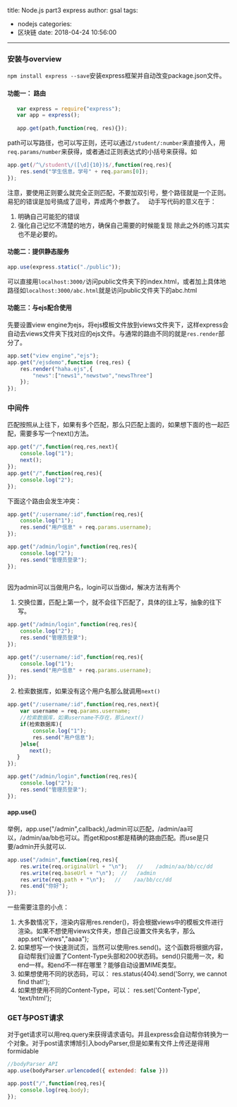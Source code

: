 title: Node.js part3 express
author: gsal
tags:
  - nodejs
categories:
  - 区块链
date: 2018-04-24 10:56:00
---
### 安装与overview
`npm install express --save`安装express框架并自动改变package.json文件。  
#### 功能一： 路由
```  js
   var express = require("express");
   var app = express();
   
   app.get(path,function(req, res){});
```
path可以写路径，也可以写正则，还可以通过`/student/:number`来直接传入，用`req.params/number`来获得，或者通过正则表达式的小括号来获得。如
``` js
app.get(/^\/student\/([\d]{10})$/,function(req,res){
    res.send("学生信息，学号" + req.params[0]);
});
```
<!--more-->
注意，要使用正则要么就完全正则匹配，不要加双引号，整个路径就是一个正则。易犯的错误是加号搞成了逗号，弄成两个参数了。  
动手写代码的意义在于：
1. 明确自己可能犯的错误
2. 强化自己记忆不清楚的地方，确保自己需要的时候能复现
除此之外的练习其实也不是必要的。

#### 功能二：提供静态服务
```js
app.use(express.static("./public"));
```
可以直接用`localhost:3000/`访问public文件夹下的index.html，或者加上具体地路径如`localhost:3000/abc.html`就是访问public文件夹下的abc.html

#### 功能三：与ejs配合使用
先要设置view engine为ejs，将ejs模板文件放到views文件夹下，这样express会自动去views文件夹下找对应的ejs文件。与通常的路由不同的就是`res.render`部分了。
``` js
app.set("view engine","ejs");
app.get("/ejsdemo",function (req,res) {
    res.render("haha.ejs",{
        "news":["news1","newstwo","newsThree"]
    });
});
```

### 中间件
匹配按照从上往下，如果有多个匹配，那么只匹配上面的，如果想下面的也一起匹配，需要多写一个next()方法。
``` js
app.get("/",function(req,res,next){
    console.log("1");
    next();
});
app.get("/",function(req,res){
    console.log("2");
});
```
下面这个路由会发生冲突：
``` js 
app.get("/:username/:id",function(req,res){
    console.log("1");
    res.send("用户信息" + req.params.username);
});

app.get("/admin/login",function(req,res){
    console.log("2");
    res.send("管理员登录");
});
 
```
因为admin可以当做用户名，login可以当做id，解决方法有两个
1. 交换位置，匹配上第一个，就不会往下匹配了，具体的往上写，抽象的往下写。
``` js
app.get("/admin/login",function(req,res){
    console.log("2");
    res.send("管理员登录");
});

app.get("/:username/:id",function(req,res){
    console.log("1");
    res.send("用户信息" + req.params.username);
});

```
2. 检索数据库，如果没有这个用户名那么就调用`next()`
``` js
app.get("/:username/:id",function(req,res,next){
    var username = req.params.username;
    //检索数据库，如果username不存在，那么next()
    if(检索数据库){
        console.log("1");
        res.send("用户信息");
    }else{
       next();
   }
});

app.get("/admin/login",function(req,res){
    console.log("2");
    res.send("管理员登录");
});
```

#### app.use()
举例，app.use("/admin",callback),/admin可以匹配，/admin/aa可以，/admin/aa/bb也可以。而get和post都是精确的路由匹配。而use是只要/admin开头就可以.

``` js
app.use("/admin",function(req,res){ 
    res.write(req.originalUrl + "\n");   //    /admin/aa/bb/cc/dd
    res.write(req.baseUrl + "\n");  //   /admin
    res.write(req.path + "\n");   //    /aa/bb/cc/dd
    res.end("你好");
});
```
一些需要注意的小点：
1. 大多数情况下，渲染内容用res.render()，将会根据views中的模板文件进行渲染。如果不想使用views文件夹，想自己设置文件夹名字，那么app.set("views","aaaa");
2. 如果想写一个快速测试页，当然可以使用res.send()。这个函数将根据内容，自动帮我们设置了Content-Type头部和200状态码。send()只能用一次，和end一样。和end不一样在哪里？能够自动设置MIME类型。
3. 如果想使用不同的状态码，可以：
	res.status(404).send('Sorry, we cannot find that!');
4. 如果想使用不同的Content-Type，可以：
	res.set('Content-Type', 'text/html');

### GET与POST请求
对于get请求可以用req.query来获得请求语句。并且express会自动帮你转换为一个对象。对于post请求博旭引入bodyParser,但是如果有文件上传还是得用formidable
``` js
//bodyParser API
app.use(bodyParser.urlencoded({ extended: false }))

app.post("/",function(req,res){
    console.log(req.body);
});

```